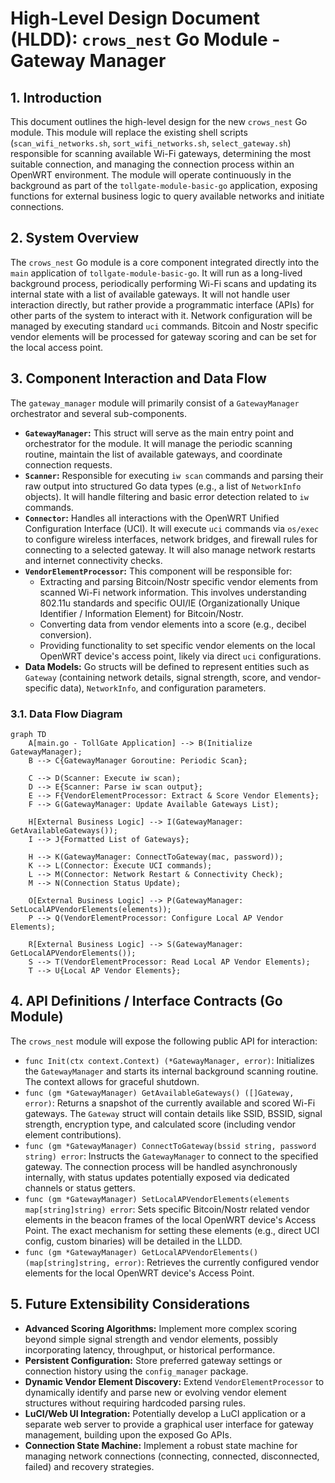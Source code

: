 # High-Level Design Document (HLDD): `crows_nest` Go Module - Gateway Manager

## 1. Introduction

This document outlines the high-level design for the new `crows_nest` Go module. This module will replace the existing shell scripts (`scan_wifi_networks.sh`, `sort_wifi_networks.sh`, `select_gateway.sh`) responsible for scanning available Wi-Fi gateways, determining the most suitable connection, and managing the connection process within an OpenWRT environment. The module will operate continuously in the background as part of the `tollgate-module-basic-go` application, exposing functions for external business logic to query available networks and initiate connections.

## 2. System Overview

The `crows_nest` Go module is a core component integrated directly into the `main` application of `tollgate-module-basic-go`. It will run as a long-lived background process, periodically performing Wi-Fi scans and updating its internal state with a list of available gateways. It will not handle user interaction directly, but rather provide a programmatic interface (APIs) for other parts of the system to interact with it. Network configuration will be managed by executing standard `uci` commands. Bitcoin and Nostr specific vendor elements will be processed for gateway scoring and can be set for the local access point.

## 3. Component Interaction and Data Flow

The `gateway_manager` module will primarily consist of a `GatewayManager` orchestrator and several sub-components.

*   **`GatewayManager`:** This struct will serve as the main entry point and orchestrator for the module. It will manage the periodic scanning routine, maintain the list of available gateways, and coordinate connection requests.
*   **`Scanner`:** Responsible for executing `iw scan` commands and parsing their raw output into structured Go data types (e.g., a list of `NetworkInfo` objects). It will handle filtering and basic error detection related to `iw` commands.
*   **`Connector`:** Handles all interactions with the OpenWRT Unified Configuration Interface (UCI). It will execute `uci` commands via `os/exec` to configure wireless interfaces, network bridges, and firewall rules for connecting to a selected gateway. It will also manage network restarts and internet connectivity checks.
*   **`VendorElementProcessor`:** This component will be responsible for:
    *   Extracting and parsing Bitcoin/Nostr specific vendor elements from scanned Wi-Fi network information. This involves understanding 802.11u standards and specific OUI/IE (Organizationally Unique Identifier / Information Element) for Bitcoin/Nostr.
    *   Converting data from vendor elements into a score (e.g., decibel conversion).
    *   Providing functionality to set specific vendor elements on the local OpenWRT device's access point, likely via direct `uci` configurations.
*   **Data Models:** Go structs will be defined to represent entities such as `Gateway` (containing network details, signal strength, score, and vendor-specific data), `NetworkInfo`, and configuration parameters.

### 3.1. Data Flow Diagram

```mermaid
graph TD
    A[main.go - TollGate Application] --> B(Initialize GatewayManager);
    B --> C{GatewayManager Goroutine: Periodic Scan};

    C --> D(Scanner: Execute iw scan);
    D --> E{Scanner: Parse iw scan output};
    E --> F{VendorElementProcessor: Extract & Score Vendor Elements};
    F --> G(GatewayManager: Update Available Gateways List);

    H[External Business Logic] --> I(GatewayManager: GetAvailableGateways());
    I --> J{Formatted List of Gateways};

    H --> K(GatewayManager: ConnectToGateway(mac, password));
    K --> L(Connector: Execute UCI commands);
    L --> M(Connector: Network Restart & Connectivity Check);
    M --> N(Connection Status Update);

    O[External Business Logic] --> P(GatewayManager: SetLocalAPVendorElements(elements));
    P --> Q(VendorElementProcessor: Configure Local AP Vendor Elements);

    R[External Business Logic] --> S(GatewayManager: GetLocalAPVendorElements());
    S --> T(VendorElementProcessor: Read Local AP Vendor Elements);
    T --> U{Local AP Vendor Elements};
```

## 4. API Definitions / Interface Contracts (Go Module)

The `crows_nest` module will expose the following public API for interaction:

*   `func Init(ctx context.Context) (*GatewayManager, error)`: Initializes the `GatewayManager` and starts its internal background scanning routine. The context allows for graceful shutdown.
*   `func (gm *GatewayManager) GetAvailableGateways() ([]Gateway, error)`: Returns a snapshot of the currently available and scored Wi-Fi gateways. The `Gateway` struct will contain details like SSID, BSSID, signal strength, encryption type, and calculated score (including vendor element contributions).
*   `func (gm *GatewayManager) ConnectToGateway(bssid string, password string) error`: Instructs the `GatewayManager` to connect to the specified gateway. The connection process will be handled asynchronously internally, with status updates potentially exposed via dedicated channels or status getters.
*   `func (gm *GatewayManager) SetLocalAPVendorElements(elements map[string]string) error`: Sets specific Bitcoin/Nostr related vendor elements in the beacon frames of the local OpenWRT device's Access Point. The exact mechanism for setting these elements (e.g., direct UCI config, custom binaries) will be detailed in the LLDD.
*   `func (gm *GatewayManager) GetLocalAPVendorElements() (map[string]string, error)`: Retrieves the currently configured vendor elements for the local OpenWRT device's Access Point.

## 5. Future Extensibility Considerations

*   **Advanced Scoring Algorithms:** Implement more complex scoring beyond simple signal strength and vendor elements, possibly incorporating latency, throughput, or historical performance.
*   **Persistent Configuration:** Store preferred gateway settings or connection history using the `config_manager` package.
*   **Dynamic Vendor Element Discovery:** Extend `VendorElementProcessor` to dynamically identify and parse new or evolving vendor element structures without requiring hardcoded parsing rules.
*   **LuCI/Web UI Integration:** Potentially develop a LuCI application or a separate web server to provide a graphical user interface for gateway management, building upon the exposed Go APIs.
*   **Connection State Machine:** Implement a robust state machine for managing network connections (connecting, connected, disconnected, failed) and recovery strategies.
